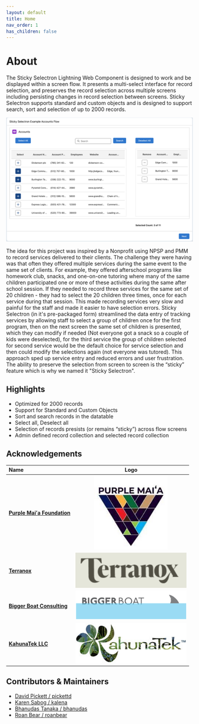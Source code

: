 ```yaml
---
layout: default
title: Home
nav_order: 1
has_children: false
---
```


# About

The Sticky Selectron Lightning Web Component is designed to work and be displayed within a screen flow. It presents a multi-select interface for record selection, and preserves the record selection across multiple screens including persisting changes in record selection between screens. Sticky Selectron supports standard and custom objects and is designed to support search, sort and selection of up to 2000 records.

![Sticky Selectron Multi-Select UI](/docs/Assets/AccountFlowUI.png)

The idea for this project was inspired by a Nonprofit using NPSP and PMM to record services delivered to their clients. The challenge they were having was that often they offered multiple services during the same event to the same set of clients. For example, they offered afterschool programs like homework club, snacks, and one-on-one tutoring where many of the same children participated one or more of these activities during the same after school session. If they needed to record three services for the same set of 20 children - they had to select the 20 children three times, once for each service during that session. This made recording services very slow and painful for the staff and made it easier to have selection errors. Sticky Selectron (in it's pre-packaged form) streamlined the data entry of tracking services by allowing staff to select a group of children once for the first program, then on the next screen the same set of children is presented, which they can modify if needed (Not everyone got a snack so a couple of kids were deselected), for the third service the group of children selected for second service would be the default choice for service selection and then could modify the selections again (not everyone was tutored). This approach sped up service entry and reduced errors and user frustration. The ability to preserve the selection from screen to screen is the “sticky” feature which is why we named it "Sticky Selectron". 

## Highlights

- Optimized for 2000 records
- Support for Standard and Custom Objects
- Sort and search records in the datatable
- Select all, Deselect all
- Selection of records presists (or remains “sticky”) across flow screens
- Admin defined record collection and selected record collection

## Acknowledgements

|Name | Logo|
| :--- | :---: |
| **[Purple Maiʻa Foundation](https://purplemaia.org/)** | <img alt="Purple Mai'a Foundation Logo"  src="/docs/Assets/purple-maia-logo.jpg" height="200" > |
| **[Terranox](https://terranox.co)** | <img alt="Terranox Logo"  src="/docs/Assets/terranox_logo.png" width="300" > |
| **[Bigger Boat Consulting](https://biggerboatconsulting.com/)** |  <img alt="Bigger Boat Consulting Logo"  src="/docs/Assets/bigger-boat-consulting-logo.png" width="300" > |
| **[KahunaTek LLC](https://www.kahunatek.com)** | <img alt="KahunaTek LLC Logo"  src="/docs/Assets/KahunaTek_logo.jpg" width="300" > |

## Contributors &amp; Maintainers

- [David Pickett / pickettd](https://github.com/pickettd)
- [Karen Sabog / kalena](https://github.com/kalena)
- [Bhanudas Tanaka / bhanudas](https://github.com/bhanudas)
- [Roan Bear / roanbear](https://github.com/roanbear)


